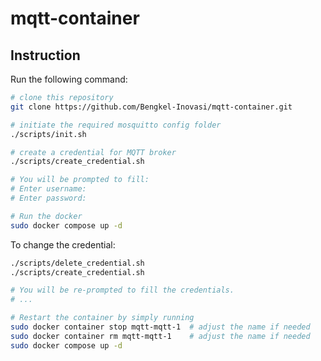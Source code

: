 # **mqtt-container**

## **Instruction**

Run the following command:

```bash
# clone this repository
git clone https://github.com/Bengkel-Inovasi/mqtt-container.git

# initiate the required mosquitto config folder
./scripts/init.sh

# create a credential for MQTT broker
./scripts/create_credential.sh

# You will be prompted to fill:
# Enter username:
# Enter password:

# Run the docker
sudo docker compose up -d
```

To change the credential:

```bash
./scripts/delete_credential.sh
./scripts/create_credential.sh

# You will be re-prompted to fill the credentials.
# ...

# Restart the container by simply running
sudo docker container stop mqtt-mqtt-1  # adjust the name if needed
sudo docker container rm mqtt-mqtt-1    # adjust the name if needed
sudo docker compose up -d
```
